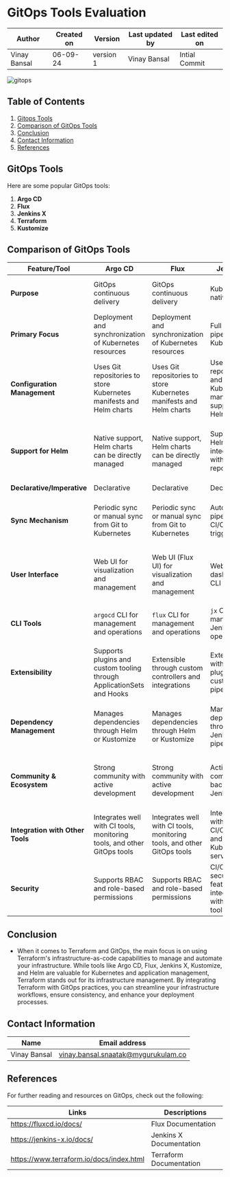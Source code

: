 # GitOps Tools Evaluation

  | Author        | Created on | Version | Last updated by | Last edited on |
  |-------------|---------|-------------|-------------|---------|
  | Vinay Bansal | 06-09-24 | version 1 | Vinay Bansal | Intial Commit |

![gitops](https://github.com/user-attachments/assets/791f74c2-ebbd-446e-802b-0fd6d1b6ae6c)

## Table of Contents

1. [Gitops Tools](#gitops-tools)
2. [Comparison of GitOps Tools](#comparison-of-gitops-tools)
3. [Conclusion](#conclusion)
4. [Contact Information](#contact-information)
5. [References](#references)


## GitOps Tools

Here are some popular GitOps tools:

1. **Argo CD**
2. **Flux**
3. **Jenkins X**
4. **Terraform**
5. **Kustomize**

## Comparison of GitOps Tools

| Feature/Tool  | Argo CD | Flux | Jenkins X | Terraform | Kustomize |
|---------------|---------|------|-----------|-----------|-----------|
| **Purpose**   | GitOps continuous delivery | GitOps continuous delivery | Kubernetes-native CI/CD | Infrastructure as Code (IaC) | Kubernetes-native configuration management |
| **Primary Focus** | Deployment and synchronization of Kubernetes resources | Deployment and synchronization of Kubernetes resources | Full CI/CD pipeline for Kubernetes | Infrastructure provisioning and management | Customization and templating of Kubernetes manifests |
| **Configuration Management** | Uses Git repositories to store Kubernetes manifests and Helm charts | Uses Git repositories to store Kubernetes manifests and Helm charts | Uses Git repositories and Kubernetes manifests, supports Helm charts | Uses configuration files (HCL) to define infrastructure | Uses YAML files to create and manage Kubernetes resource patches |
| **Support for Helm** | Native support, Helm charts can be directly managed | Native support, Helm charts can be directly managed | Supports Helm, integrates with Helm repositories | No direct support, but can provision Helm charts | Can patch Helm-generated resources, but not directly manage Helm charts |
| **Declarative/Imperative** | Declarative | Declarative | Declarative | Declarative | Declarative |
| **Sync Mechanism** | Periodic sync or manual sync from Git to Kubernetes | Periodic sync or manual sync from Git to Kubernetes | Automated pipelines with CI/CD triggers | Not directly related to sync; focuses on provisioning | Manages manifests that are then applied using `kubectl` or similar |
| **User Interface** | Web UI for visualization and management | Web UI (Flux UI) for visualization and management | Web-based dashboard, CLI tools | CLI-based tool, no native web UI | CLI-based tool, integrates with other tools for visualization |
| **CLI Tools** | `argocd` CLI for management and operations | `flux` CLI for management and operations | `jx` CLI for managing Jenkins X operations | `terraform` CLI for managing infrastructure | `kubectl kustomize` for building and applying configurations |
| **Extensibility** | Supports plugins and custom tooling through ApplicationSets and Hooks | Extensible through custom controllers and integrations | Extensible with Jenkins plugins and custom pipelines | Extensible with Terraform providers and modules | Extensible with custom patches and Kustomize functions |
| **Dependency Management** | Manages dependencies through Helm or Kustomize | Manages dependencies through Helm or Kustomize | Manages dependencies through Jenkins X pipelines | Manages dependencies through Terraform modules | Manages dependencies through resource references and overlays |
| **Community & Ecosystem** | Strong community with active development | Strong community with active development | Active community, backed by Jenkins | Large community with extensive module ecosystem | Strong community within Kubernetes ecosystem |
| **Integration with Other Tools** | Integrates well with CI tools, monitoring tools, and other GitOps tools | Integrates well with CI tools, monitoring tools, and other GitOps tools | Integrates with various CI/CD tools and Kubernetes services | Integrates with a wide range of cloud providers and services | Integrates with kubectl and other Kubernetes tools |
| **Security** | Supports RBAC and role-based permissions | Supports RBAC and role-based permissions | CI/CD security features and integration with security tools | Security through state management and secret handling | Security through Kubernetes RBAC and configurations |


## Conclusion
- When it comes to Terraform and GitOps, the main focus is on using Terraform's infrastructure-as-code capabilities to manage and automate your infrastructure. While tools like Argo CD, Flux, Jenkins X, Kustomize, and Helm are valuable for Kubernetes and application management, Terraform stands out for its infrastructure management. By integrating Terraform with GitOps practices, you can streamline your infrastructure workflows, ensure consistency, and enhance your deployment processes.


## Contact Information

| Name | Email address|
|------|---------------------|
| Vinay Bansal | vinay.bansal.snaatak@mygurukulam.co |

## References
For further reading and resources on GitOps, check out the following:

| Links | Descriptions|
|------|---------------------|
| https://fluxcd.io/docs/ | Flux Documentation |
| https://jenkins-x.io/docs/ | Jenkins X Documentation |
| https://www.terraform.io/docs/index.html | Terraform Documentation |
